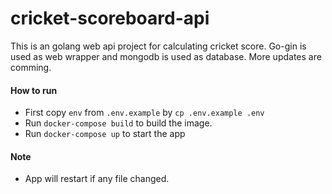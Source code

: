 # cricket-scoreboard-api
This is an golang web api project for calculating cricket score.
Go-gin is used as web wrapper and mongodb is used as database.
More updates are comming.

#### How to run
- First copy `env` from `.env.example` by `cp .env.example .env`
- Run `docker-compose build` to build the image.
- Run `docker-compose up` to start the app

#### Note
- App will restart if any file changed.
